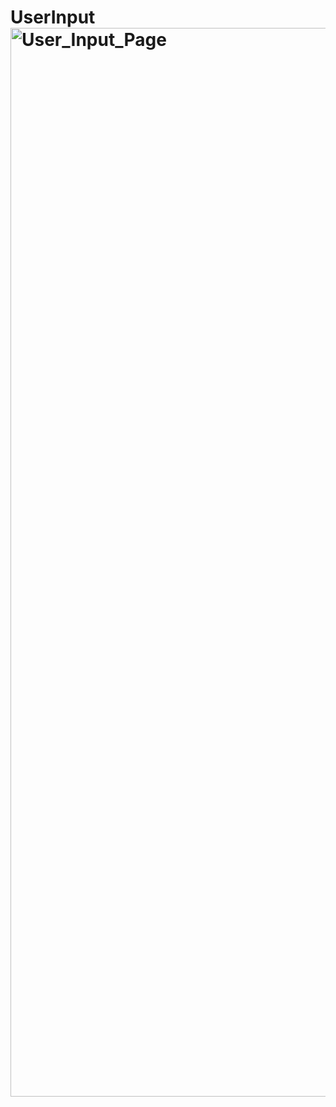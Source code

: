 # UserInput<img width="1710" alt="User_Input_Page" src="https://github.com/BykatCoding/UserInput/assets/132845489/c7f40eb1-8d95-436e-8b13-3fa867000691">

